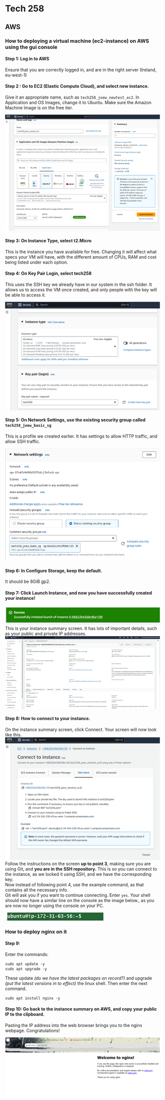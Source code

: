# Tech 258

## AWS

###  How to deploying a virtual machine (ec2-instance) on AWS using the gui console

#### Step 1: Log in to AWS
Ensure that you are correctly logged in, and are in the right server (Ireland, eu-west-1)

#### Step 2 : Go to EC2 (Elastic Compute Cloud), and select new instance.
Give it an appropriate name, such as `tech258_joew_newtest_ec2`.
In Application and OS Images, change it to Ubuntu. Make sure the Amazon Machine Image is on the free tier.

![img.png](img.png)

#### Step 3: On Instance Type, select t2.Micro
This is the instance you have available for free. Changing it will affect what specs your VM will have, 
with the different amount of CPUs, RAM and cost being listed under each option.

#### Step 4: On Key Pair Login, select tech258
This uses the SSH key we already have in our system in the ssh folder. 
It allows us to access the VM once created, and only people with the key will be able to access it.

![img_1.png](img_1.png)

#### Step 5: On Network Settings, use the existing security group called `tech258_joew_basic_sg`
This is a profile we created earlier.
It has settings to allow HTTP traffic, and allow SSH traffic.

![img_2.png](img_2.png)

#### Step 6: In Configure Storage, keep the default.
It should be 8GiB gp2.

#### Step 7: Click Launch Instance, and now you have successfully created your instance!
![img_3.png](img_3.png)
<br>
This is your instance summary screen. It has lots of important details, such as your public and private IP addresses.
<br>
![img_4.png](img_4.png)

#### Step 8: How to connect to your instance.
On the instance summary screen, click Connect. Your screen will now look like this.
![img_5.png](img_5.png)
<br>
Follow the instructions on the screen **up to point 3**, making sure you are using Git, and **you are in the SSH repository.**
This is so you can connect to the instance, as we locked it using SSH, and we have the corresponding key.
<br> Now instead of following point 4, use the example command, as that contains all the necessary info.
<br> Git will ask you if you want to continue connecting. Enter `yes`.
Your shell should now have a similar line on the console as the image below., as you are now no longer using the console on your PC.

![img_6.png](img_6.png)

### How to deploy nginx on it
#### Step 9:
Enter the commands:
```
sudo apt update -y
sudo apt upgrade -y
```
These update *(do we have the latest packages on record?)* and upgrade *(put the latest versions in to effect)* the linux shell.
Then enter the next command.
```
sudo apt install nginx -y
```

#### Step 10: Go back to the instance summary on AWS, and copy your public IP to the clipboard.
Pasting the IP address into the web browser brings you to the nginx webpage. Congratulations!

![img_9.png](img_9.png)